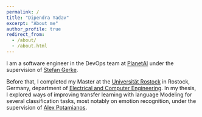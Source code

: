 ```yaml
---
permalink: /
title: "Dipendra Yadav"
excerpt: "About me"
author_profile: true
redirect_from: 
  - /about/
  - /about.html
---
```

I am a software engineer in the DevOps team at [PlanetAI](https://planet-ai.de/) under the supervision of [Stefan Gerke](https://www.linkedin.com/in/stefan-gerke-672830157/). 

 Before that, I completed my Master at the [Universität Rostock](https://www.uni-rostock.de/en/) in Rostock, Germany, department of [Electrical and Computer Engineering](https://www.ief.uni-rostock.de/en/). In my thesis, I explored ways of improving transfer learning with language Modeling for several classification tasks, most notably on emotion recognition, under the supervision of [Alex Potamianos](https://scholar.google.com/citations?user=pBQViyUAAAAJ&hl=en).

